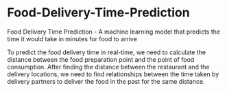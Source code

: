 # Food-Delivery-Time-Prediction
Food Delivery Time Prediction - A machine learning model that predicts the time it would take in minutes for food to arrive

To predict the food delivery time in real-time, we need to calculate the distance between the food preparation point and the point of food consumption. After finding the distance between the restaurant and the delivery locations, we need to find relationships between the time taken by delivery partners to deliver the food in the past for the same distance.
